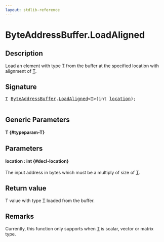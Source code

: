 ```yaml
---
layout: stdlib-reference
---
```


# ByteAddressBuffer\.LoadAligned

## Description

Load an element with type <span class='code'><a href="/stdlib-reference/types/byteaddressbuffer-04b/loadaligned-04#typeparam-T" class="code_type">T</a></span> from the buffer at the specified location with alignment of <span class='code'><a href="/stdlib-reference/types/byteaddressbuffer-04b/loadaligned-04#typeparam-T" class="code_type">T</a></span>.



## Signature 

<pre>
<a href="/stdlib-reference/types/byteaddressbuffer-04b/loadaligned-04#typeparam-T" class="code_type">T</a> <a href="/stdlib-reference/types/byteaddressbuffer-04b/index" class="code_type">ByteAddressBuffer</a>.<a href="/stdlib-reference/types/byteaddressbuffer-04b/loadaligned-04">LoadAligned</a>&lt;<a href="/stdlib-reference/types/byteaddressbuffer-04b/loadaligned-04#typeparam-T" class="code_type">T</a>&gt;(<span class="code_keyword">int</span> <a href="/stdlib-reference/types/byteaddressbuffer-04b/loadaligned-04#decl-location" class="code_param">location</a>);

</pre>

## Generic Parameters

#### T {#typeparam-T}

## Parameters

#### location  : int {#decl-location}
The input address in bytes which must be a multiply of size of <span class='code'><a href="/stdlib-reference/types/byteaddressbuffer-04b/loadaligned-04#typeparam-T" class="code_type">T</a></span>.


## Return value
T value with type <span class='code'><a href="/stdlib-reference/types/byteaddressbuffer-04b/loadaligned-04#typeparam-T" class="code_type">T</a></span> loaded from the buffer.

## Remarks

Currently, this function only supports when <span class='code'><a href="/stdlib-reference/types/byteaddressbuffer-04b/loadaligned-04#typeparam-T" class="code_type">T</a></span> is scalar, vector or matrix type.


